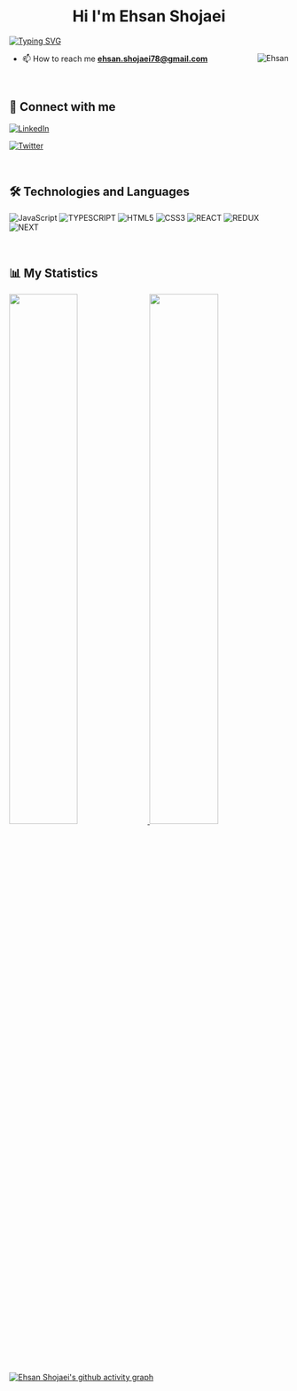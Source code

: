 <h1 align="center">Hi  I'm Ehsan Shojaei </h1>


[![Typing SVG](https://readme-typing-svg.herokuapp.com?size=19&color=0F9DAE&background=FF2C0000&multiline=true&lines=Blockchain+Developer)](https://git.io/typing-svg)

<p>
  <img align="right" src="https://raw.githubusercontent.com/mayankchaudhary26/Cool-Readme-ideas/master/data/giphy.gif" alt="Ehsan"/>
  </p> 
  



- 📫 How to reach me **ehsan.shojaei78@gmail.com**

<!-- - ⚡ Fun fact :- music and code are the reasons to live. -->

<br>

## 📠 Connect with me

<p align="left">
  <a href="https://www.linkedin.com/in/ehsan-shojaei-2567bb181/" target="blank">

![LinkedIn](https://img.shields.io/badge/LinkedIn-0077B5?style=for-the-badge&logo=linkedin&logoColor=white)
</a>
  
<a href="https://twitter.com/ehsanshojaeiiii" target="blank">

![Twitter](https://img.shields.io/badge/Twitter-1DA1F2?style=for-the-badge&logo=twitter&logoColor=white)
</a>


</p>

<br>

## 🛠 Technologies and Languages

<p align="left">

![JavaScript](https://img.shields.io/badge/JavaScript-323330?style=for-the-badge&logo=javascript&logoColor=F7DF1E)
![TYPESCRIPT](https://img.shields.io/badge/TypeScript-007ACC?style=for-the-badge&logo=typescript&logoColor=white)
![HTML5](https://img.shields.io/badge/HTML5-E34F26?style=for-the-badge&logo=html5&logoColor=white)
![CSS3](https://img.shields.io/badge/CSS3-1572B6?style=for-the-badge&logo=css3&logoColor=white)
![REACT](https://img.shields.io/badge/React-20232A?style=for-the-badge&logo=react&logoColor=61DAFB)
![REDUX](https://img.shields.io/badge/Redux-593D88?style=for-the-badge&logo=redux&logoColor=white)
![NEXT](https://img.shields.io/badge/next.js-000000?style=for-the-badge&logo=nextdotjs&logoColor=white)

</p>

<br>

## 📊 My Statistics

<p align="left">
  <a href="https://abhigyantrips.dev/">
  <img width="49.5%" src="https://github-readme-stats.vercel.app/api?username=ehsanshojaeiiii&show_icons=true&theme=ayu-mirage&hide_border=true" />
    <img width="49.5%" src="https://github-readme-streak-stats.herokuapp.com/?user=ehsanshojaeiiii&theme=ayu-mirage&hide_border=true" />
  </a>
</p>

[![Ehsan Shojaei's github activity graph](https://activity-graph.herokuapp.com/graph?username=ehsanshojaeiiii&theme=react-dark	)](https://github.com/ehsanshojaeiiii/github-readme-activity-graph)
